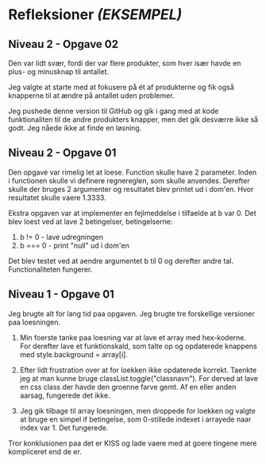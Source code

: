 # Refleksioner  *(EKSEMPEL)*

## Niveau 2 - Opgave 02

Den var lidt svær, fordi der var flere produkter, som hver især havde en plus- og minusknap til antallet.

Jeg valgte at starte med at fokusere på ét af produkterne og fik også knapperne til at ændre på antallet uden problemer.

Jeg pushede denne version til GitHub og gik i gang med at kode funktionaliten til de andre produkters knapper, men det gik desværre ikke så godt. Jeg nåede ikke at finde en løsning.

## Niveau 2 - Opgave 01

Den opgave var rimelig let at loese. Function skulle have 2 parameter. Inden i functionen skulle vi definere regnereglen, som skulle anvendes. Derefter skulle der bruges 2 argumenter og resultatet blev printet ud i dom'en. Hvor resultatet skulle vaere 1.3333.

Ekstra opgaven var at implementer en fejlmeddelse i tilfaelde at b var 0. Det blev loest ved at lave 2 betingelser, betingelserne: 
1. b != 0 - lave udregningen 
2. b === 0 - print "null" ud i dom'en

Det blev testet ved at aendre argumentet b til 0 og derefter andre tal. Functionaliteten fungerer.

## Niveau 1 - Opgave 01

Jeg brugte alt for lang tid paa opgaven. Jeg brugte tre forskellige versioner paa loesningen.

1. Min foerste tanke paa loesning var at lave et array med hex-koderne. For derefter lave et funktionskald, som talte op og opdaterede knappens med style.background = array[i]. 

2. Efter lidt frustration over at for loekken ikke opdaterede korrekt. Taenkte jeg at man kunne bruge classList.toggle("classnavn"). For derved at lave en css class der havde den groenne farve gemt. Af en eller anden aarsag, fungerede det ikke.

3. Jeg gik tilbage til array loesningen, men droppede for loekken og valgte at bruge en simpel if betingelse, som 0-stillede indexet i arrayede naar index var 1. Det fungerede.

Tror konklusionen paa det er KISS og lade vaere med at goere tingene mere kompliceret end de er.